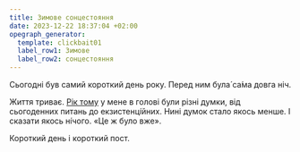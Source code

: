 ```yaml
---
title: Зимове сонцестояння
date: 2023-12-22 18:37:04 +02:00
opegraph_generator:
  template: clickbait01
  label_row1: Зимове
  label_row2: сонцестояння
---
```


Сьогодні був самий короткий день року. Перед ним була́ са́ма довга ніч.

Життя триває. [Рік тому][1] у мене в голові були різні думки, від сьогоденних питань до екзистенці́йних. Нині думок стало якось менше. І сказати якось ні́чого. «Це ж було вже».

Короткий день і короткий пост.

[1]: /2022/12/21/sama-dovha-nich-sama-temna-nich.html
